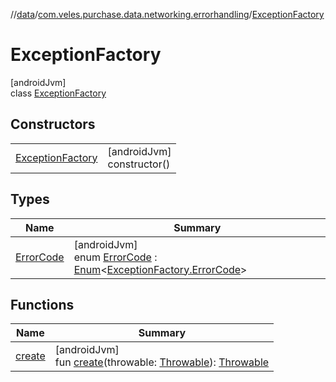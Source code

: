 //[data](../../../index.md)/[com.veles.purchase.data.networking.errorhandling](../index.md)/[ExceptionFactory](index.md)

# ExceptionFactory

[androidJvm]\
class [ExceptionFactory](index.md)

## Constructors

| | |
|---|---|
| [ExceptionFactory](-exception-factory.md) | [androidJvm]<br>constructor() |

## Types

| Name | Summary |
|---|---|
| [ErrorCode](-error-code/index.md) | [androidJvm]<br>enum [ErrorCode](-error-code/index.md) : [Enum](https://kotlinlang.org/api/latest/jvm/stdlib/kotlin/-enum/index.html)&lt;[ExceptionFactory.ErrorCode](-error-code/index.md)&gt; |

## Functions

| Name | Summary |
|---|---|
| [create](create.md) | [androidJvm]<br>fun [create](create.md)(throwable: [Throwable](https://kotlinlang.org/api/latest/jvm/stdlib/kotlin/-throwable/index.html)): [Throwable](https://kotlinlang.org/api/latest/jvm/stdlib/kotlin/-throwable/index.html) |
